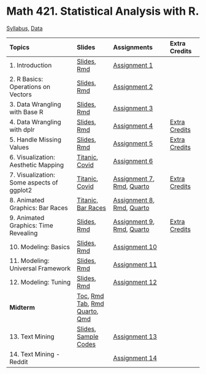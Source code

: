 # Math 421. Statistical Analysis with R. 

[Syllabus,](m421syllabus.html) [Data](data/data.html)


|Topics| Slides |Assignments |Extra Credits | 
|:---|:---|:---|:---|
|1. Introduction| [Slides](slides/1_intro.html), [Rmd](slides/1_intro.Rmd) |[Assignment 1](assignments/assignment1.html) | | 
|2. R Basics: Operations on Vectors|[Slides](slides/2_r_basics.html), [Rmd](slides/2_r_basics.Rmd)  |[Assignment 2](assignments/assignment2.html) | | 
|3. Data Wrangling with Base R| [Slides](slides/3_base_r.html), [Rmd](slides/3_base_r.Rmd) |[Assignment 3](assignments/assignment3.html) | | 
|4. Data Wrangling with dplr| [Slides](slides/4_dplyr.html), [Rmd](slides/4_dplyr.Rmd) |[Assignment 4](assignments/assignment4.html) |[Extra Credits](assignments/assignment4_extra_credits.html) | 
|5. Handle Missing Values| [Slides](slides/5_missing_value_slides.html), [Rmd](slides/5_missing_value_slides.Rmd) |[Assignment 5](assignments/assignment5.html) |[Extra Credits](assignments/assignment5_extra_credits.html) | 
|6. Visualization:  Aesthetic Mapping| [Titanic](slides/6_viz_titanic.html),  [Covid ](slides/6_viz.html) |[Assignment 6](assignments/assignment6.html) | | 
|7. Visualization: Some aspects of ggplot2| [Titanic](slides/7_viz_titanic.html),  [Covid ](slides/7_viz.html) |[Assignment 7](assignments/assignment7.html), [ Rmd](assignments/assignment7.Rmd), [ Quarto](assignments/assignment7.qmd) | [Extra Credits](assignments/assignment7_extra_credits.html)| 
|8. Animated Graphics: Bar Races | [Titanic,](gganimate/8_viz_titanic.html) [Bar Races](gganimate/8_viz_bar_race.html) |[Assignment 8](assignments/assignment8.html), [ Rmd](assignments/assignment8.Rmd), [ Quarto](assignments/assignment8.qmd)   | | 
|9. Animated Graphics: Time Revealing| [Slides](gganimate/9_viz_reveal.html), [Rmd](gganimate/9_viz_reveal.Rmd) |[Assignment 9](assignments/assignment9.html), [ Rmd](assignments/assignment9.Rmd), [ Quarto](assignments/assignment9.qmd)  |[Extra Credits](assignments/assignment9_extra_credits.html)| 
|10. Modeling: Basics| [Slides](gganimate/10_predictive_modeling.html), [Rmd](gganimate/10_predictive_modeling.Rmd) |[Assignment 10](assignments/assignment10.html) | | 
|11. Modeling: Universal Framework| [Slides](gganimate/11_predictive_modeling.html), [Rmd](gganimate/11_predictive_modeling.Rmd) |[Assignment 11](assignments/assignment11.html) | | 
|12. Modeling: Tuning| [Slides](gganimate/12_predictive_modeling_2.html), [Rmd](gganimate/12_predictive_modeling_2.Rmd) |[Assignment 12](assignments/assignment12.html) | |  
|**Midterm**| [Toc](assignments/midterm_toc.html), [Rmd](assignments/midterm_toc.Rmd) <br> [Tab](assignments/midterm_tab.html), [Rmd](assignments/midterm_tab.Rmd) <br> [Quarto](assignments/midterm_qmd.html), [Qmd](assignments/midterm_qmd.qmd) | | |
|13. Text Mining| [Slides](slides/15_text.html),  <br> [Sample Codes](assignments/text_mining_sample_codes2.html) |[Assignment 13](assignments/assignment13.html) | | 
|14. Text Mining - Reddit|  |[Assignment 14](assignments/assignment14.html) | | 





 
